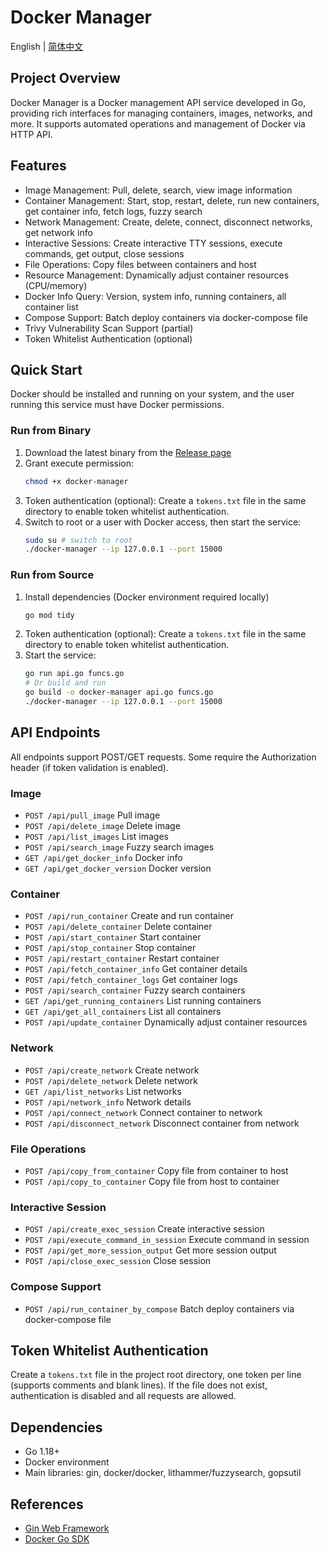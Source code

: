 # Docker Manager

English | [简体中文](README.zh-cn.md)

## Project Overview
Docker Manager is a Docker management API service developed in Go, providing rich interfaces for managing containers, images, networks, and more. It supports automated operations and management of Docker via HTTP API.

## Features
- Image Management: Pull, delete, search, view image information
- Container Management: Start, stop, restart, delete, run new containers, get container info, fetch logs, fuzzy search
- Network Management: Create, delete, connect, disconnect networks, get network info
- Interactive Sessions: Create interactive TTY sessions, execute commands, get output, close sessions
- File Operations: Copy files between containers and host
- Resource Management: Dynamically adjust container resources (CPU/memory)
- Docker Info Query: Version, system info, running containers, all container list
- Compose Support: Batch deploy containers via docker-compose file
- Trivy Vulnerability Scan Support (partial)
- Token Whitelist Authentication (optional)

## Quick Start

Docker should be installed and running on your system, and the user running this service must have Docker permissions.

### Run from Binary
1. Download the latest binary from the [Release page](https://github.com/DullJZ/docker-manager/releases)
2. Grant execute permission:
	```bash
	chmod +x docker-manager
	```
3. Token authentication (optional):
	Create a `tokens.txt` file in the same directory to enable token whitelist authentication.
4. Switch to root or a user with Docker access, then start the service:
	```bash
	sudo su # switch to root
	./docker-manager --ip 127.0.0.1 --port 15000
	```

### Run from Source
1. Install dependencies (Docker environment required locally)
	```bash
	go mod tidy
	```
2. Token authentication (optional):
	Create a `tokens.txt` file in the same directory to enable token whitelist authentication.
3. Start the service:
	```bash
	go run api.go funcs.go
	# Or build and run
	go build -o docker-manager api.go funcs.go
	./docker-manager --ip 127.0.0.1 --port 15000
	```

## API Endpoints
All endpoints support POST/GET requests. Some require the Authorization header (if token validation is enabled).

### Image
- `POST /api/pull_image` Pull image
- `POST /api/delete_image` Delete image
- `POST /api/list_images` List images
- `POST /api/search_image` Fuzzy search images
- `GET /api/get_docker_info` Docker info
- `GET /api/get_docker_version` Docker version

### Container
- `POST /api/run_container` Create and run container
- `POST /api/delete_container` Delete container
- `POST /api/start_container` Start container
- `POST /api/stop_container` Stop container
- `POST /api/restart_container` Restart container
- `POST /api/fetch_container_info` Get container details
- `POST /api/fetch_container_logs` Get container logs
- `POST /api/search_container` Fuzzy search containers
- `GET /api/get_running_containers` List running containers
- `GET /api/get_all_containers` List all containers
- `POST /api/update_container` Dynamically adjust container resources

### Network
- `POST /api/create_network` Create network
- `POST /api/delete_network` Delete network
- `GET /api/list_networks` List networks
- `POST /api/network_info` Network details
- `POST /api/connect_network` Connect container to network
- `POST /api/disconnect_network` Disconnect container from network

### File Operations
- `POST /api/copy_from_container` Copy file from container to host
- `POST /api/copy_to_container` Copy file from host to container

### Interactive Session
- `POST /api/create_exec_session` Create interactive session
- `POST /api/execute_command_in_session` Execute command in session
- `POST /api/get_more_session_output` Get more session output
- `POST /api/close_exec_session` Close session

### Compose Support
- `POST /api/run_container_by_compose` Batch deploy containers via docker-compose file

## Token Whitelist Authentication
Create a `tokens.txt` file in the project root directory, one token per line (supports comments and blank lines). If the file does not exist, authentication is disabled and all requests are allowed.

## Dependencies
- Go 1.18+
- Docker environment
- Main libraries: gin, docker/docker, lithammer/fuzzysearch, gopsutil

## References
- [Gin Web Framework](https://gin-gonic.com/)
- [Docker Go SDK](https://pkg.go.dev/github.com/docker/docker)

